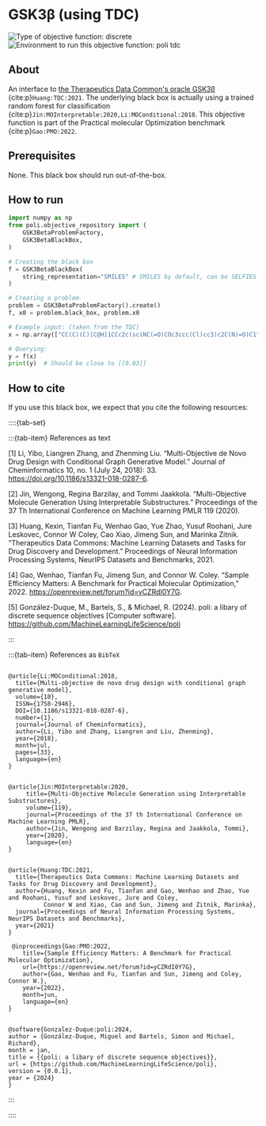 # GSK3β (using TDC)

![Type of objective function: discrete](https://img.shields.io/badge/Type-discrete_inputs-blue)
![Environment to run this objective function: poli tdc](https://img.shields.io/badge/Environment-poli____tdc-teal
)

## About

An interface to [the Therapeutics Data Common's oracle GSK3β](https://tdcommons.ai/functions/oracles/#glycogen-synthase-kinase-3-beta-gsk3β) {cite:p}`Huang:TDC:2021`. The underlying black box is actually using a trained random forest for classification {cite:p}`Jin:MOInterpretable:2020,Li:MOConditional:2018`. This objective function is part of the Practical molecular Optimization benchmark {cite:p}`Gao:PMO:2022`.

## Prerequisites

None. This black box should run out-of-the-box.

## How to run

```python
import numpy as np
from poli.objective_repository import (
    GSK3BetaProblemFactory,
    GSK3BetaBlackBox,
)

# Creating the black box
f = GSK3BetaBlackBox(
    string_representation="SMILES" # SMILES by default, can be SELFIES
)

# Creating a problem
problem = GSK3BetaProblemFactory().create()
f, x0 = problem.black_box, problem.x0

# Example input: (taken from the TDC)
x = np.array(["CC(C)(C)[C@H]1CCc2c(sc(NC(=O)COc3ccc(Cl)cc3)c2C(N)=O)C1"])

# Querying:
y = f(x)
print(y)  # Should be close to [[0.03]]
```

## How to cite

If you use this black box, we expect that you cite the following resources:

::::{tab-set}

:::{tab-item} References as text

[1] Li, Yibo, Liangren Zhang, and Zhenming Liu. “Multi-Objective de Novo Drug Design with Conditional Graph Generative Model.” Journal of Cheminformatics 10, no. 1 (July 24, 2018): 33. https://doi.org/10.1186/s13321-018-0287-6.

[2] Jin, Wengong, Regina Barzilay, and Tommi Jaakkola. “Multi-Objective Molecule Generation Using Interpretable Substructures.” Proceedings of the 37 Th International Conference on Machine Learning PMLR 119 (2020).

[3] Huang, Kexin, Tianfan Fu, Wenhao Gao, Yue Zhao, Yusuf Roohani, Jure Leskovec, Connor W Coley, Cao Xiao, Jimeng Sun, and Marinka Zitnik. “Therapeutics Data Commons: Machine Learning Datasets and Tasks for Drug Discovery and Development.” Proceedings of Neural Information Processing Systems, NeurIPS Datasets and Benchmarks, 2021.

[4] Gao, Wenhao, Tianfan Fu, Jimeng Sun, and Connor W. Coley.
    “Sample Efficiency Matters: A Benchmark for Practical Molecular Optimization,” 2022.
    https://openreview.net/forum?id=yCZRdI0Y7G.

[5] González-Duque, M., Bartels, S., & Michael, R. (2024). poli: a libary of discrete sequence objectives [Computer software]. https://github.com/MachineLearningLifeScience/poli


:::

:::{tab-item} References as `BibTeX`

```

@article{Li:MOConditional:2018,
  title={Multi-objective de novo drug design with conditional graph generative model},
  volume={10},
  ISSN={1758-2946},
  DOI={10.1186/s13321-018-0287-6},
  number={1},
  journal={Journal of Cheminformatics},
  author={Li, Yibo and Zhang, Liangren and Liu, Zhenming},
  year={2018},
  month=jul,
  pages={33},
  language={en}
}


@article{Jin:MOInterpretable:2020,
     title={Multi-Objective Molecule Generation using Interpretable Substructures},
     volume={119},
     journal={Proceedings of the 37 th International Conference on Machine Learning PMLR},
     author={Jin, Wengong and Barzilay, Regina and Jaakkola, Tommi},
     year={2020},
     language={en}
}


@article{Huang:TDC:2021,
  title={Therapeutics Data Commons: Machine Learning Datasets and Tasks for Drug Discovery and Development},
  author={Huang, Kexin and Fu, Tianfan and Gao, Wenhao and Zhao, Yue and Roohani, Yusuf and Leskovec, Jure and Coley,
          Connor W and Xiao, Cao and Sun, Jimeng and Zitnik, Marinka},
  journal={Proceedings of Neural Information Processing Systems, NeurIPS Datasets and Benchmarks},
  year={2021}
}

 @inproceedings{Gao:PMO:2022,
    title={Sample Efficiency Matters: A Benchmark for Practical Molecular Optimization},
    url={https://openreview.net/forum?id=yCZRdI0Y7G},
    author={Gao, Wenhao and Fu, Tianfan and Sun, Jimeng and Coley, Connor W.},
    year={2022},
    month=jun,
    language={en}
}


@software{Gonzalez-Duque:poli:2024,
author = {González-Duque, Miguel and Bartels, Simon and Michael, Richard},
month = jan,
title = {{poli: a libary of discrete sequence objectives}},
url = {https://github.com/MachineLearningLifeScience/poli},
version = {0.0.1},
year = {2024}
}

```

:::

::::
